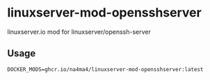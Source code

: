 # linuxserver-mod-opensshserver

linuxserver.io mod for linuxserver/openssh-server

## Usage

```shell
DOCKER_MODS=ghcr.io/na4ma4/linuxserver-mod-opensshserver:latest
```
